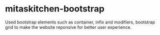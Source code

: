 # mitaskitchen-bootstrap

Used bootstrap elements such as container,
infix and modifiers, bootstrap grid to make the website reponsive for better user experience. 

